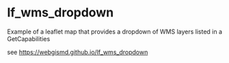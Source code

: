 # lf_wms_dropdown
Example of a leaflet map that provides a dropdown of WMS layers listed in a GetCapabilities

see https://webgismd.github.io/lf_wms_dropdown
